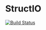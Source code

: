 # StructIO

[![Build Status](https://travis-ci.org/Keno/StructIO.jl.svg?branch=master)](https://travis-ci.org/Keno/StructIO.jl)
